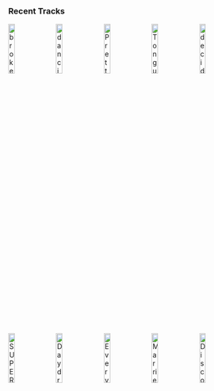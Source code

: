 ### Recent Tracks
[<img src='https://lastfm.freetls.fastly.net/i/u/300x300/184bea7a52091c966ad26764fd40baf4.png' width='16%' height='16%' alt='broken'>](https://www.last.fm/music/lovelytheband/_/broken)&nbsp;&nbsp;&nbsp;&nbsp;[<img src='https://lastfm.freetls.fastly.net/i/u/300x300/3b797a63e3e79bd772f6eb6948bad7fd.png' width='16%' height='16%' alt='dancing around'>](https://www.last.fm/music/flor/_/dancing%2baround)&nbsp;&nbsp;&nbsp;&nbsp;[<img src='https://lastfm.freetls.fastly.net/i/u/300x300/9dd17855657a2b97f76f88775824e753.png' width='16%' height='16%' alt='Pretty Girl'>](https://www.last.fm/music/lapeer/_/pretty%2bgirl)&nbsp;&nbsp;&nbsp;&nbsp;[<img src='https://lastfm.freetls.fastly.net/i/u/300x300/1d0c1e7089e24572bcd773d6ef1709f0.png' width='16%' height='16%' alt='Tongue Tied'>](https://www.last.fm/music/grouplove/_/tongue%2btied)&nbsp;&nbsp;&nbsp;&nbsp;[<img src='https://lastfm.freetls.fastly.net/i/u/300x300/c2615cea62855d171c446674b28b54aa.png' width='16%' height='16%' alt='decide to be happy'>](https://www.last.fm/music/misterwives/_/decide%2bto%2bbe%2bhappy)&nbsp;&nbsp;&nbsp;&nbsp;<br>[<img src='https://lastfm.freetls.fastly.net/i/u/300x300/c2615cea62855d171c446674b28b54aa.png' width='16%' height='16%' alt='SUPERBLOOM'>](https://www.last.fm/music/misterwives/_/superbloom)&nbsp;&nbsp;&nbsp;&nbsp;[<img src='https://lastfm.freetls.fastly.net/i/u/300x300/83b4ac601a2a1074ef21fa2e5c25f31b.png' width='16%' height='16%' alt='Daydream'>](https://www.last.fm/music/the%2baces/_/daydream)&nbsp;&nbsp;&nbsp;&nbsp;[<img src='https://lastfm.freetls.fastly.net/i/u/300x300/24c3c15fc8d61404689482e273290535.png' width='16%' height='16%' alt='Everythings Good'>](https://www.last.fm/music/phil%2bgood/_/everything%2527s%2bgood)&nbsp;&nbsp;&nbsp;&nbsp;[<img src='https://lastfm.freetls.fastly.net/i/u/300x300/f58fd8b7f7405045912e16b79ecab830.png' width='16%' height='16%' alt='Married In Vegas'>](https://www.last.fm/music/the%2bvamps/_/married%2bin%2bvegas)&nbsp;&nbsp;&nbsp;&nbsp;[<img src='https://lastfm.freetls.fastly.net/i/u/300x300/4e9fc007d6257275d8c83527a391cdd8.png' width='16%' height='16%' alt='Disco'>](https://www.last.fm/music/sub-radio/_/disco)&nbsp;&nbsp;&nbsp;&nbsp;<br>